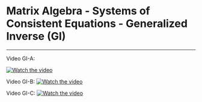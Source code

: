 # Matrix Algebra - Systems of Consistent Equations - Generalized Inverse (GI)
--------------

Video GI-A: 

[![Watch the video](https://i9.ytimg.com/vi/Hq_73DJL58U/mqdefault.jpg?v=67afa17a&sqp=CJDj0b0G&rs=AOn4CLD5S6b03k0rMGgTOfsQi_TwLkCI9w)](https://youtu.be/Hq_73DJL58U)


Video GI-B: 
[![Watch the video](https://i9.ytimg.com/vi_webp/Jn9eykpw0NQ/mqdefault.webp?v=67afa29b&sqp=CJDj0b0G&rs=AOn4CLCgq1iHRDJ999rrL5CBQdt9DhlPkw)](https://youtu.be/Jn9eykpw0NQ)

Video GI-C: 
[![Watch the video](https://i9.ytimg.com/vi_webp/DJgCDB717Pg/mqdefault.webp?v=67afa307&sqp=CJDj0b0G&rs=AOn4CLDVzW9AeXA8HzgQi1iVDJF2aIqGrA)](https://youtu.be/DJgCDB717Pg)
